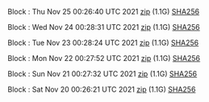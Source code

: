 Block [](https://testnet-insight.dashevo.org/insight/block/): Thu Nov 25 00:26:40 UTC 2021 [zip](https://dash-bootstrap.ams3.digitaloceanspaces.com/testnet/2021-11-25/bootstrap.dat.zip) (1.1G) [SHA256](https://dash-bootstrap.ams3.digitaloceanspaces.com/testnet/2021-11-25/sha256.txt)

Block [](https://testnet-insight.dashevo.org/insight/block/): Wed Nov 24 00:28:31 UTC 2021 [zip](https://dash-bootstrap.ams3.digitaloceanspaces.com/testnet/2021-11-24/bootstrap.dat.zip) (1.1G) [SHA256](https://dash-bootstrap.ams3.digitaloceanspaces.com/testnet/2021-11-24/sha256.txt)

Block [](https://testnet-insight.dashevo.org/insight/block/): Tue Nov 23 00:28:24 UTC 2021 [zip](https://dash-bootstrap.ams3.digitaloceanspaces.com/testnet/2021-11-23/bootstrap.dat.zip) (1.1G) [SHA256](https://dash-bootstrap.ams3.digitaloceanspaces.com/testnet/2021-11-23/sha256.txt)

Block [](https://testnet-insight.dashevo.org/insight/block/): Mon Nov 22 00:27:52 UTC 2021 [zip](https://dash-bootstrap.ams3.digitaloceanspaces.com/testnet/2021-11-22/bootstrap.dat.zip) (1.1G) [SHA256](https://dash-bootstrap.ams3.digitaloceanspaces.com/testnet/2021-11-22/sha256.txt)

Block [](https://testnet-insight.dashevo.org/insight/block/): Sun Nov 21 00:27:32 UTC 2021 [zip](https://dash-bootstrap.ams3.digitaloceanspaces.com/testnet/2021-11-21/bootstrap.dat.zip) (1.1G) [SHA256](https://dash-bootstrap.ams3.digitaloceanspaces.com/testnet/2021-11-21/sha256.txt)

Block [](https://testnet-insight.dashevo.org/insight/block/): Sat Nov 20 00:26:21 UTC 2021 [zip](https://dash-bootstrap.ams3.digitaloceanspaces.com/testnet/2021-11-20/bootstrap.dat.zip) (1.1G) [SHA256](https://dash-bootstrap.ams3.digitaloceanspaces.com/testnet/2021-11-20/sha256.txt)
